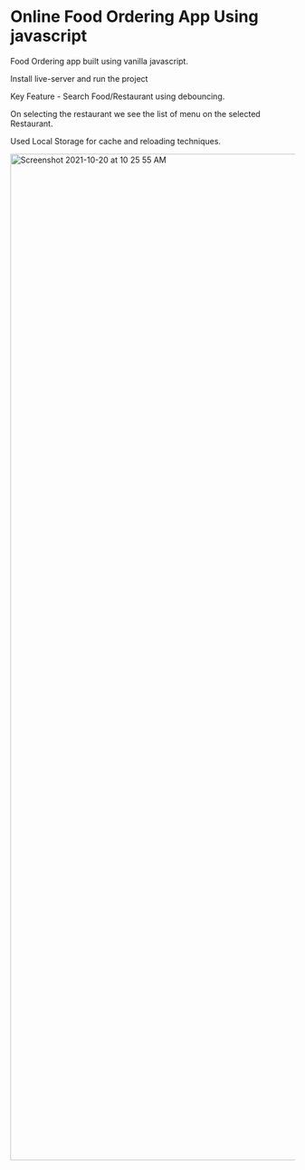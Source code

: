 # Online Food Ordering App Using javascript
Food Ordering app built using vanilla javascript.

Install live-server and run the project

Key Feature -
Search Food/Restaurant using debouncing.

On selecting the restaurant we see the list of menu on the selected Restaurant.

Used Local Storage for cache and reloading techniques.

<img width="1774" alt="Screenshot 2021-10-20 at 10 25 55 AM" src="https://user-images.githubusercontent.com/26399343/138030603-3b92498d-e4f1-4d84-9e80-aa444830099e.png">
